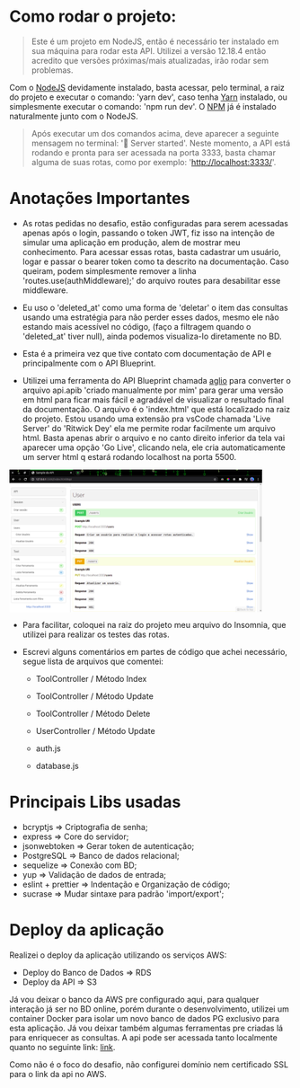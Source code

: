 # Como rodar o projeto:

> Este é um projeto em NodeJS, então é necessário ter instalado em sua máquina para rodar esta API. Utilizei a versão 12.18.4 então acredito que versões próximas/mais atualizadas, irão rodar sem problemas.

Com o [NodeJS](https://nodejs.org/en/) devidamente instalado, basta acessar, pelo terminal, a raiz do projeto e executar o comando: 'yarn dev', caso tenha [Yarn](https://yarnpkg.com/getting-started/install) instalado, ou simplesmente executar o comando: 'npm run dev'. O [NPM](https://www.npmjs.com/) já é instalado naturalmente junto com o NodeJS.

> Após executar um dos comandos acima, deve aparecer a seguinte mensagem no terminal: '🚀 Server started'. Neste momento, a API está rodando e pronta para ser acessada na porta 3333, basta chamar alguma de suas rotas, como por exemplo: '[http://localhost:3333/](http://localhost:3333/)'.

# Anotações Importantes

- As rotas pedidas no desafio, estão configuradas para serem acessadas apenas após o login, passando o token JWT, fiz isso na intenção de simular uma aplicação em produção, alem de mostrar meu conhecimento. Para acessar essas rotas, basta cadastrar um usuário, logar e passar o bearer token como ta descrito na documentação. Caso queiram, podem simplesmente remover a linha 'routes.use(authMiddleware);' do arquivo routes para desabilitar esse middleware.

- Eu uso o 'deleted_at' como uma forma de 'deletar' o item das consultas usando uma estratégia para não perder esses dados, mesmo ele não estando mais acessível no código, (faço a filtragem quando o 'deleted_at' tiver null), ainda podemos visualiza-lo diretamente no BD.

- Esta é a primeira vez que tive contato com documentação de API e principalmente com o API Blueprint.

- Utilizei uma ferramenta do API Blueprint chamada [aglio](https://github.com/danielgtaylor/aglio) para converter o arquivo api.apib 'criado manualmente por mim' para gerar uma versão em html para ficar mais fácil e agradável de visualizar o resultado final da documentação. O arquivo é o 'index.html' que está localizado na raiz do projeto. Estou usando uma extensão pra vsCode chamada 'Live Server' do 'Ritwick Dey' ela me permite rodar facilmente um arquivo html. Basta apenas abrir o arquivo e no canto direito inferior da tela vai aparecer uma opção 'Go Live', clicando nela, ele cria automaticamente um server html q estará rodando localhost na porta 5500.

<img align="center" src="https://github.com/guibafica/prosel_drograria-guarulhos_VUTTR_Backend/blob/master/images/ScreenDocAglio.png" width="450"/>

- Para facilitar, coloquei na raiz do projeto meu arquivo do Insomnia, que utilizei para realizar os testes das rotas.

- Escrevi alguns comentários em partes de código que achei necessário, segue lista de arquivos que comentei:

  - ToolController / Método Index
  - ToolController / Método Update
  - ToolController / Método Delete

  - UserController / Método Update

  - auth.js

  - database.js

# Principais Libs usadas

- bcryptjs => Criptografia de senha;
- express => Core do servidor;
- jsonwebtoken => Gerar token de autenticação;
- PostgreSQL => Banco de dados relacional;
- sequelize => Conexão com BD;
- yup => Validação de dados de entrada;
- eslint + prettier => Indentação e Organização de código;
- sucrase => Mudar sintaxe para padrão 'import/export';

# Deploy da aplicação

Realizei o deploy da aplicação utilizando os serviços AWS:

- Deploy do Banco de Dados => RDS
- Deploy da API => S3

Já vou deixar o banco da AWS pre configurado aqui, para qualquer interação já ser no BD online, porém durante o desenvolvimento, utilizei um container Docker para isolar um novo banco de dados PG exclusivo para esta aplicação. Já vou deixar também algumas ferramentas pre criadas lá para enriquecer as consultas. A api pode ser acessada tanto localmente quanto no seguinte link: [link]().

Como não é o foco do desafio, não configurei domínio nem certificado SSL para o link da api no AWS.
